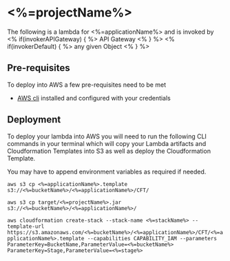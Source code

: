 # <%=projectName%>

The following is a lambda for <%=applicationName%> and is invoked by <% if(invokerAPIGateway) { %> API Gateway <% } %> <% if(invokerDefault) { %> any given Object <% } %>

## Pre-requisites

To deploy into AWS a few pre-requisites need to be met

* [AWS cli](https://aws.amazon.com/cli/) installed and configured with your credentials

## Deployment

To deploy your lambda into AWS you will need to run the following CLI commands in your terminal which will copy your Lambda artifacts and Cloudformation Templates into S3 as well as deploy the Cloudformation Template.

You may have to append environment variables as required if needed.

`aws s3 cp <%=applicationName%>.template s3://<%=bucketName%>/<%=applicationName%>/CFT/`

`aws s3 cp target/<%=projectName%>.jar s3://<%=bucketName%>/<%=applicationName%>/`

`aws cloudformation create-stack --stack-name <%=stackName%> --template-url https://s3.amazonaws.com/<%=bucketName%>/<%=applicationName%>/CFT/<%=applicationName%>.template --capabilities CAPABILITY_IAM --parameters ParameterKey=BucketName,ParameterValue=<%=bucketName%> ParameterKey=Stage,ParameterValue=<%=stage%>`

